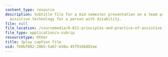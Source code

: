 ```yaml
---
content_type: resource
description: Subtitle file for a mid-semester presentation on a team project to develop
  assistive technology for a person with disability.
file: null
file_location: /coursemedia/6-811-principles-and-practice-of-assistive-technology-fall-2014/fb0bf88220b55a67b58a45f916b881ee_EWjWv1YBB7A.vtt
file_type: application/x-subrip
resourcetype: Other
title: 3play caption file
uid: fb0bf882-20b5-5a67-b58a-45f916b881ee
---
```

